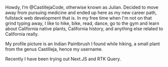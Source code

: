 Howdy, I’m @CastillejaCode, otherwise known as Julian. Decided to move away from pursuing medicine and ended up here as my new career path, fullstack web development that is. In my free time when I'm not on that grind typing away, I like to hike, bike, read, dance, go to the gym and learn about California native plants, California history, and anything else related to California really. 

My profile picture is an Indian Paintbrush I found while hiking, a small plant from the genus Castilleja, hence my username.

Recently I have been trying out Next.JS and RTK Query.

<!---
CastillejaCode/CastillejaCode is a ✨ special ✨ repository because its `README.md` (this file) appears on your GitHub profile.
You can click the Preview link to take a look at your changes.
--->
